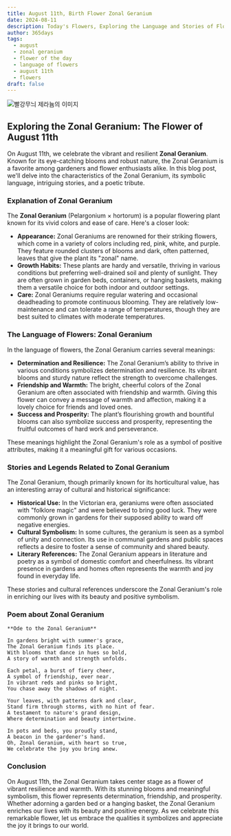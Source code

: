 ```yaml
---
title: August 11th, Birth Flower Zonal Geranium
date: 2024-08-11
description: Today's Flowers, Exploring the Language and Stories of Flowers Zonal Geranium
author: 365days
tags:
  - august
  - zonal geranium
  - flower of the day
  - language of flowers
  - august 11th
  - flowers
draft: false
---
```


![빨강무늬 제라늄의 이미지](https://cdn.pixabay.com/photo/2013/11/04/19/02/red-205385_1280.jpg#center)

## Exploring the Zonal Geranium: The Flower of August 11th

On August 11th, we celebrate the vibrant and resilient **Zonal Geranium**. Known for its eye-catching blooms and robust nature, the Zonal Geranium is a favorite among gardeners and flower enthusiasts alike. In this blog post, we'll delve into the characteristics of the Zonal Geranium, its symbolic language, intriguing stories, and a poetic tribute.

### Explanation of Zonal Geranium

The **Zonal Geranium** (Pelargonium × hortorum) is a popular flowering plant known for its vivid colors and ease of care. Here's a closer look:

- **Appearance:** Zonal Geraniums are renowned for their striking flowers, which come in a variety of colors including red, pink, white, and purple. They feature rounded clusters of blooms and dark, often patterned, leaves that give the plant its "zonal" name.
- **Growth Habits:** These plants are hardy and versatile, thriving in various conditions but preferring well-drained soil and plenty of sunlight. They are often grown in garden beds, containers, or hanging baskets, making them a versatile choice for both indoor and outdoor settings.
- **Care:** Zonal Geraniums require regular watering and occasional deadheading to promote continuous blooming. They are relatively low-maintenance and can tolerate a range of temperatures, though they are best suited to climates with moderate temperatures.

### The Language of Flowers: Zonal Geranium

In the language of flowers, the Zonal Geranium carries several meanings:

- **Determination and Resilience:** The Zonal Geranium’s ability to thrive in various conditions symbolizes determination and resilience. Its vibrant blooms and sturdy nature reflect the strength to overcome challenges.
- **Friendship and Warmth:** The bright, cheerful colors of the Zonal Geranium are often associated with friendship and warmth. Giving this flower can convey a message of warmth and affection, making it a lovely choice for friends and loved ones.
- **Success and Prosperity:** The plant’s flourishing growth and bountiful blooms can also symbolize success and prosperity, representing the fruitful outcomes of hard work and perseverance.

These meanings highlight the Zonal Geranium's role as a symbol of positive attributes, making it a meaningful gift for various occasions.

### Stories and Legends Related to Zonal Geranium

The Zonal Geranium, though primarily known for its horticultural value, has an interesting array of cultural and historical significance:

- **Historical Use:** In the Victorian era, geraniums were often associated with "folklore magic" and were believed to bring good luck. They were commonly grown in gardens for their supposed ability to ward off negative energies.
- **Cultural Symbolism:** In some cultures, the geranium is seen as a symbol of unity and connection. Its use in communal gardens and public spaces reflects a desire to foster a sense of community and shared beauty.
- **Literary References:** The Zonal Geranium appears in literature and poetry as a symbol of domestic comfort and cheerfulness. Its vibrant presence in gardens and homes often represents the warmth and joy found in everyday life.

These stories and cultural references underscore the Zonal Geranium's role in enriching our lives with its beauty and positive symbolism.

### Poem about Zonal Geranium

	**Ode to the Zonal Geranium**
	
	In gardens bright with summer's grace,
	The Zonal Geranium finds its place.
	With blooms that dance in hues so bold,
	A story of warmth and strength unfolds.
	
	Each petal, a burst of fiery cheer,
	A symbol of friendship, ever near.
	In vibrant reds and pinks so bright,
	You chase away the shadows of night.
	
	Your leaves, with patterns dark and clear,
	Stand firm through storms, with no hint of fear.
	A testament to nature's grand design,
	Where determination and beauty intertwine.
	
	In pots and beds, you proudly stand,
	A beacon in the gardener's hand.
	Oh, Zonal Geranium, with heart so true,
	We celebrate the joy you bring anew.

### Conclusion

On August 11th, the Zonal Geranium takes center stage as a flower of vibrant resilience and warmth. With its stunning blooms and meaningful symbolism, this flower represents determination, friendship, and prosperity. Whether adorning a garden bed or a hanging basket, the Zonal Geranium enriches our lives with its beauty and positive energy. As we celebrate this remarkable flower, let us embrace the qualities it symbolizes and appreciate the joy it brings to our world.